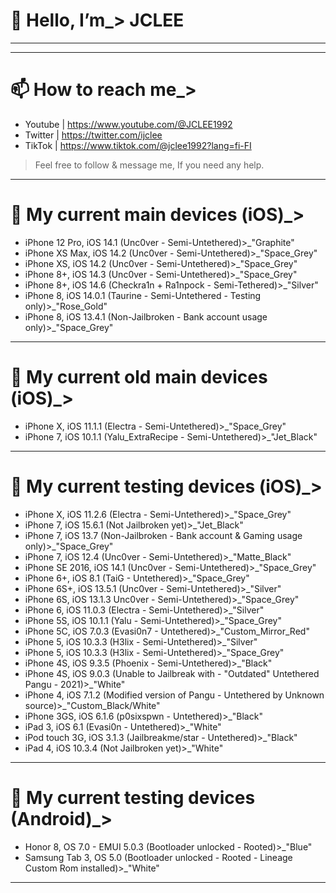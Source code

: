 # 👋 Hello, I’m_> JCLEE
_____________________________________________________________________________________________________________________________

_____________________________________________________________________________________________________________________________
# 📫 How to reach me_>
- Youtube | https://www.youtube.com/@JCLEE1992
- Twitter | https://twitter.com/ijclee 
- TikTok  | https://www.tiktok.com/@jclee1992?lang=fi-FI 
> Feel free to follow & message me, If you need any help.
_____________________________________________________________________________________________________________________________
# 📲 My current main devices (iOS)_>
- iPhone 12 Pro, iOS 14.1 (Unc0ver - Semi-Untethered)>_"Graphite"
- iPhone XS Max, iOS 14.2 (Unc0ver - Semi-Untethered)>_"Space_Grey"
- iPhone XS, iOS 14.2 (Unc0ver - Semi-Untethered)>_"Space_Grey"
- iPhone 8+, iOS 14.3 (Unc0ver - Semi-Untethered)>_"Space_Grey"
- iPhone 8+, iOS 14.6 (Checkra1n + Ra1npock - Semi-Tethered)>_"Silver" 
- iPhone 8, iOS 14.0.1 (Taurine - Semi-Untethered - Testing only)>_"Rose_Gold"
- iPhone 8, iOS 13.4.1 (Non-Jailbroken - Bank account usage only)>_"Space_Grey"
_____________________________________________________________________________________________________________________________
# 📴 My current old main devices (iOS)_>
- iPhone X, iOS 11.1.1 (Electra - Semi-Untethered)>_"Space_Grey"
- iPhone 7, iOS 10.1.1 (Yalu_ExtraRecipe - Semi-Untethered)>_"Jet_Black"
_____________________________________________________________________________________________________________________________
# 📳 My current testing devices (iOS)_>
- iPhone X, iOS 11.2.6 (Electra - Semi-Untethered)>_"Space_Grey"
- iPhone 7, iOS 15.6.1 (Not Jailbroken yet)>_"Jet_Black"
- iPhone 7, iOS 13.7 (Non-Jailbroken - Bank account & Gaming usage only)>_"Space_Grey"
- iPhone 7, iOS 12.4 (Unc0ver - Semi-Untethered)>_"Matte_Black"
- iPhone SE 2016, iOS 14.1 (Unc0ver - Semi-Untethered)>_"Space_Grey"
- iPhone 6+, iOS 8.1 (TaiG - Untethered)>_"Space_Grey"
- iPhone 6S+, iOS 13.5.1 (Unc0ver - Semi-Untethered)>_"Silver"
- iPhone 6S, iOS 13.1.3 Unc0ver - Semi-Untethered)>_"Space_Grey"
- iPhone 6, iOS 11.0.3 (Electra - Semi-Untethered)>_"Silver"
- iPhone 5S, iOS 10.1.1 (Yalu - Semi-Untethered)>_"Space_Grey"
- iPhone 5C, iOS 7.0.3 (Evasi0n7 - Untethered)>_"Custom_Mirror_Red"
- iPhone 5, iOS 10.3.3 (H3lix - Semi-Untethered)>_"Silver"
- iPhone 5, iOS 10.3.3 (H3lix - Semi-Untethered)>_"Space_Grey"
- iPhone 4S, iOS 9.3.5 (Phoenix - Semi-Untethered)>_"Black" 
- iPhone 4S, iOS 9.0.3 (Unable to Jailbreak with - "Outdated" Untethered Pangu - 2021)>_"White"
- iPhone 4, iOS 7.1.2 (Modified version of Pangu - Untethered by Unknown source)>_"Custom_Black/White"
- iPhone 3GS, iOS 6.1.6 (p0sixspwn - Untethered)>_"Black"
- iPad 3, iOS 6.1 (Evasi0n - Untethered)>_"White"
- iPod touch 3G, iOS 3.1.3 (Jailbreakme/star - Untethered)>_"Black"
- iPad 4, iOS 10.3.4 (Not Jailbroken yet)>_"White"
_____________________________________________________________________________________________________________________________
# 📱 My current testing devices (Android)_>
- Honor 8, OS 7.0 - EMUI 5.0.3 (Bootloader unlocked - Rooted)>_"Blue"
- Samsung Tab 3, OS 5.0 (Bootloader unlocked - Rooted - Lineage Custom Rom installed)>_"White"
_____________________________________________________________________________________________________________________________

